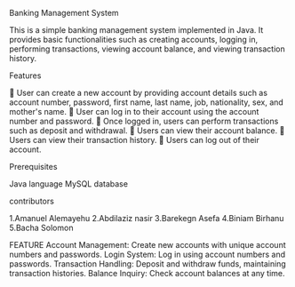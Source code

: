 Banking Management System

This is a simple banking management system implemented in Java. It provides basic functionalities such as creating accounts, logging in, performing transactions, viewing account balance, and viewing transaction history.

Features


  User can create a new account by providing account details such as account number, password, first name, last name, job, nationality, sex, and mother's name.
  User can log in to their account using the account number and password.
  Once logged in, users can perform transactions such as deposit and withdrawal.
  Users can view their account balance.
  Users can view their transaction history.
  Users can log out of their account.

Prerequisites

Java language
MySQL database


contributors

1.Amanuel Alemayehu
2.Abdilaziz nasir
3.Barekegn Asefa
4.Biniam Birhanu
5.Bacha Solomon

FEATURE
Account Management: Create new accounts with unique account numbers and passwords.
Login System: Log in using account numbers and passwords.
Transaction Handling: Deposit and withdraw funds, maintaining transaction histories.
Balance Inquiry: Check account balances at any time.